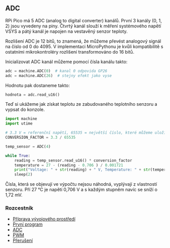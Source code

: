 ## ADC

RPi Pico má 5 ADC (analog to digital converter) kanálů. První 3 kanály (0, 1, 2) jsou vyvedeny na piny. Čtvrtý kanál slouží k měření systémového napětí VSYS a pátý kanál je napojen na vestavěný senzor teploty.

Rozlišení ADC je 12 bitů, to znamená, že můžeme převést analogový signál na číslo od 0 do 4095. V implementaci MicroPythonu je kvůli kompatibilitě s ostatními mikrokontroléry rozlišení transformováno do 16 bitů.

Inicializovat ADC kanál můžeme pomocí čísla kanálu takto:

```python
adc = machine.ADC(0)  # kanal 0 odpovida GP26
adc = machine.ADC(26)  # stejny efekt jako vyse
```

Hodnotu pak dostaneme takto:

```python
hodnota = adc.read_u16()
```

Teď si ukážeme jak získat teplotu ze zabudovaného teplotního senzoru a vypsat do konzole.

```python
import machine
import utime

# 3.3 V = referenční napětí, 65535 = největší číslo, které můžeme uložit do 16 bytů
CONVERSION_FACTOR = 3.3 / 65535

temp_sensor = ADC(4)

while True:
    reading = temp_sensor.read_u16() * conversion_factor
    temperature = 27 - (reading - 0.706 ) / 0.001721
    print("Voltage: " + str(reading) + " V, Temperature: " + str(temperature) + " °C")
    sleep(2)
```

Čísla, která se objevují ve výpočtu nejsou náhodná, vyplývají z vlastností senzoru.
Pří 27 °C je napětí 0,706 V a s každým stupněm navíc se sníží o 1,72 mV.

### Rozcestník
* [Příprava vývojového prostředí](priprava.md)
* [První program](hello.md)
* [ADC](adc.md)
* [PWM](pwm.md)
* [Přerušení](interrupt.md)
